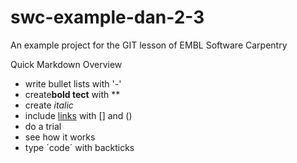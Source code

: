 # swc-example-dan-2-3
An example project for the GIT lesson of EMBL Software Carpentry


Quick Markdown Overview

- write bullet lists with '-'
- create**bold tect** with **
- create *italic*
- include [links](https://embl.de) with [] and ()
- do a trial 
- see how it works
- type ´code´ with backticks

